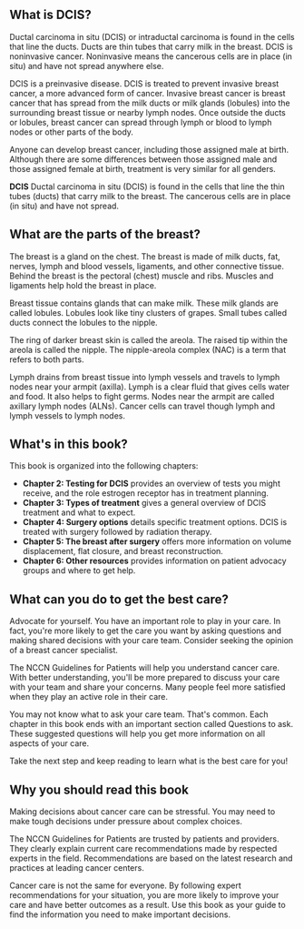 ## What is DCIS?

Ductal carcinoma in situ (DCIS) or intraductal carcinoma is found in the cells that line the ducts. Ducts are thin tubes that carry milk in the breast. DCIS is noninvasive cancer. Noninvasive means the cancerous cells are in place (in situ) and have not spread anywhere else.

DCIS is a preinvasive disease. DCIS is treated to prevent invasive breast cancer, a more advanced form of cancer. Invasive breast cancer is breast cancer that has spread from the milk ducts or milk glands (lobules) into the surrounding breast tissue or nearby lymph nodes. Once outside the ducts or lobules, breast cancer can spread through lymph or blood to lymph nodes or other parts of the body.

Anyone can develop breast cancer, including those assigned male at birth. Although there are some differences between those assigned male and those assigned female at birth, treatment is very similar for all genders.

**DCIS**
Ductal carcinoma in situ (DCIS) is found in the cells that line the thin tubes (ducts) that carry milk to the breast. The cancerous cells are in place (in situ) and have not spread.

## What are the parts of the breast?

The breast is a gland on the chest. The breast is made of milk ducts, fat, nerves, lymph and blood vessels, ligaments, and other connective tissue. Behind the breast is the pectoral (chest) muscle and ribs. Muscles and ligaments help hold the breast in place.

Breast tissue contains glands that can make milk. These milk glands are called lobules. Lobules look like tiny clusters of grapes. Small tubes called ducts connect the lobules to the nipple.

The ring of darker breast skin is called the areola. The raised tip within the areola is called the nipple. The nipple-areola complex (NAC) is a term that refers to both parts.

Lymph drains from breast tissue into lymph vessels and travels to lymph nodes near your armpit (axilla). Lymph is a clear fluid that gives cells water and food. It also helps to fight germs. Nodes near the armpit are called axillary lymph nodes (ALNs). Cancer cells can travel though lymph and lymph vessels to lymph nodes.

## What's in this book?

This book is organized into the following chapters:

  * **Chapter 2: Testing for DCIS** provides an overview of tests you might receive, and the role estrogen receptor has in treatment planning.
  * **Chapter 3: Types of treatment** gives a general overview of DCIS treatment and what to expect.
  * **Chapter 4: Surgery options** details specific treatment options. DCIS is treated with surgery followed by radiation therapy.
  * **Chapter 5: The breast after surgery** offers more information on volume displacement, flat closure, and breast reconstruction.
  * **Chapter 6: Other resources** provides information on patient advocacy groups and where to get help.

## What can you do to get the best care?

Advocate for yourself. You have an important role to play in your care. In fact, you're more likely to get the care you want by asking questions and making shared decisions with your care team. Consider seeking the opinion of a breast cancer specialist.

The NCCN Guidelines for Patients will help you understand cancer care. With better understanding, you'll be more prepared to discuss your care with your team and share your concerns. Many people feel more satisfied when they play an active role in their care.

You may not know what to ask your care team. That's common. Each chapter in this book ends with an important section called Questions to ask. These suggested questions will help you get more information on all aspects of your care.

Take the next step and keep reading to learn what is the best care for you\!

## Why you should read this book

Making decisions about cancer care can be stressful. You may need to make tough decisions under pressure about complex choices.

The NCCN Guidelines for Patients are trusted by patients and providers. They clearly explain current care recommendations made by respected experts in the field. Recommendations are based on the latest research and practices at leading cancer centers.

Cancer care is not the same for everyone. By following expert recommendations for your situation, you are more likely to improve your care and have better outcomes as a result. Use this book as your guide to find the information you need to make important decisions.